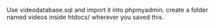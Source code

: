 Use videodatabase.sql and import it into phpmyadmin.
create a folder named videos inside htdocs/ wherever you saved this.
